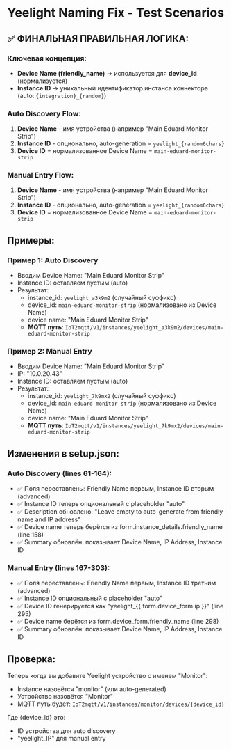 # Yeelight Naming Fix - Test Scenarios

## ✅ ФИНАЛЬНАЯ ПРАВИЛЬНАЯ ЛОГИКА:

### Ключевая концепция:
- **Device Name (friendly_name)** → используется для **device_id** (нормализуется)
- **Instance ID** → уникальный идентификатор инстанса коннектора (auto: `{integration}_{random}`)

### Auto Discovery Flow:
1. **Device Name** - имя устройства (например "Main Eduard Monitor Strip")
2. **Instance ID** - опционально, auto-generation = `yeelight_{random6chars}`
3. **Device ID** = нормализованное Device Name = `main-eduard-monitor-strip`

### Manual Entry Flow:
1. **Device Name** - имя устройства (например "Main Eduard Monitor Strip")
2. **Instance ID** - опционально, auto-generation = `yeelight_{random6chars}`
3. **Device ID** = нормализованное Device Name = `main-eduard-monitor-strip`

## Примеры:

### Пример 1: Auto Discovery
- Вводим Device Name: "Main Eduard Monitor Strip"
- Instance ID: оставляем пустым (auto)
- Результат:
  - instance_id: `yeelight_a3k9m2` (случайный суффикс)
  - device_id: `main-eduard-monitor-strip` (нормализовано из Device Name)
  - device name: "Main Eduard Monitor Strip"
  - **MQTT путь**: `IoT2mqtt/v1/instances/yeelight_a3k9m2/devices/main-eduard-monitor-strip`

### Пример 2: Manual Entry
- Вводим Device Name: "Main Eduard Monitor Strip"
- IP: "10.0.20.43"
- Instance ID: оставляем пустым (auto)
- Результат:
  - instance_id: `yeelight_7k9mx2` (случайный суффикс)
  - device_id: `main-eduard-monitor-strip` (нормализовано из Device Name)
  - device name: "Main Eduard Monitor Strip"
  - **MQTT путь**: `IoT2mqtt/v1/instances/yeelight_7k9mx2/devices/main-eduard-monitor-strip`

## Изменения в setup.json:

### Auto Discovery (lines 61-164):
- ✅ Поля переставлены: Friendly Name первым, Instance ID вторым (advanced)
- ✅ Instance ID теперь опциональный с placeholder "auto"
- ✅ Description обновлено: "Leave empty to auto-generate from friendly name and IP address"
- ✅ Device name теперь берётся из form.instance_details.friendly_name (line 158)
- ✅ Summary обновлён: показывает Device Name, IP Address, Instance ID

### Manual Entry (lines 167-303):
- ✅ Поля переставлены: Friendly Name первым, Instance ID третьим (advanced)
- ✅ Instance ID опциональный с placeholder "auto"
- ✅ Device ID генерируется как "yeelight_{{ form.device_form.ip }}" (line 295)
- ✅ Device name берётся из form.device_form.friendly_name (line 298)
- ✅ Summary обновлён: показывает Device Name, IP Address, Instance ID

## Проверка:

Теперь когда вы добавите Yeelight устройство с именем "Monitor":
- Instance назовётся "monitor" (или auto-generated)
- Устройство назовётся "Monitor"
- MQTT путь будет: `IoT2mqtt/v1/instances/monitor/devices/{device_id}`

Где {device_id} это:
- ID устройства для auto discovery
- "yeelight_IP" для manual entry
